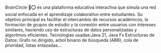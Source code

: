 BrainCircle 🧠⭕️ es una plataforma educativa interactiva que simula una red social enfocada en el aprendizaje colaborativo entre estudiantes.
Su objetivo principal es facilitar el intercambio de recursos académicos, la formación de grupos de estudio y la conexión entre usuarios 
con intereses similares, haciendo uso de estructuras de datos personalizadas y algoritmos eficientes.
Tecnologias usadas:Java 21, Java Fx 
Estructuras de Datos:
Grafo no dirigido, arbol binario de búsqueda (ABB), cola de prioridad, listas enlazadas...
